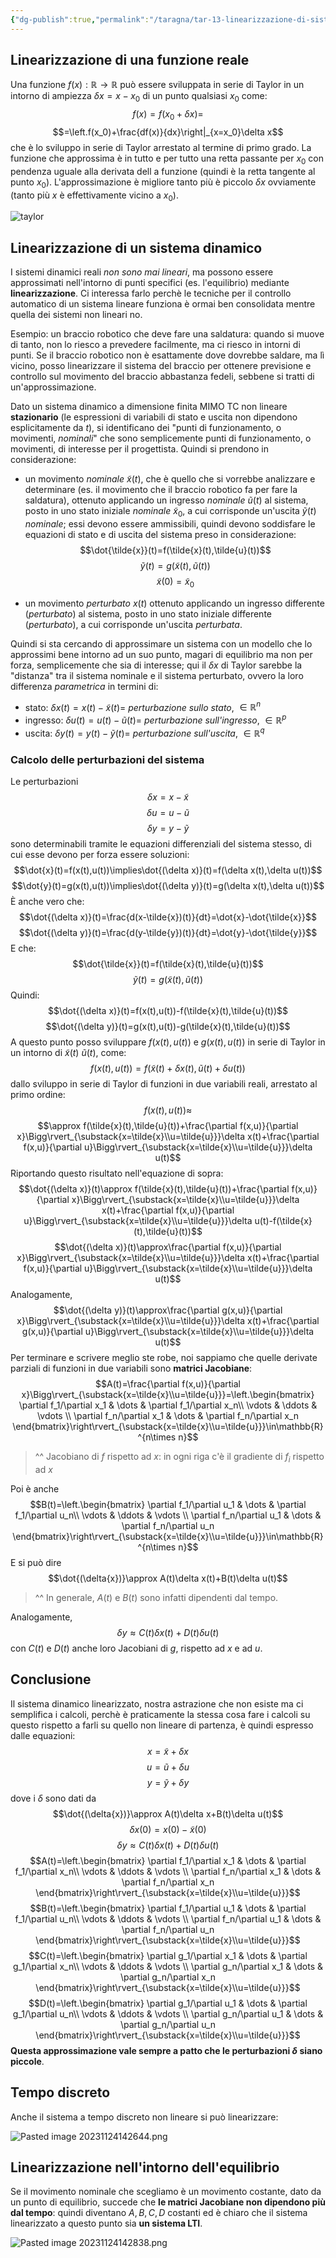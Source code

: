 ```yaml
---
{"dg-publish":true,"permalink":"/taragna/tar-13-linearizzazione-di-sistemi-dinamici/"}
---
```


## Linearizzazione di una funzione reale
Una funzione $f(x):\mathbb{R}\rightarrow\mathbb{R}$ può essere sviluppata in serie di Taylor in un intorno di ampiezza $\delta x=x-x_0$ di un punto qualsiasi $x_0$ come:
$$f(x)=f(x_0+\delta x)=$$
$$=\left.f(x_0)+\frac{df(x)}{dx}\right|_{x=x_0}\delta x$$
che è lo sviluppo in serie di Taylor arrestato al termine di primo grado. La funzione che approssima è in tutto e per tutto una retta passante per $x_0$ con pendenza uguale alla derivata dell a funzione (quindi è la retta tangente al punto $x_0$). L'approssimazione è migliore tanto più è piccolo $\delta x$ ovviamente (tanto più $x$ è effettivamente vicino a $x_0$).

![taylor](/img/user/img/taylor.png)
## Linearizzazione di un sistema dinamico
I sistemi dinamici reali *non sono mai lineari*, ma possono essere approssimati nell'intorno di punti specifici (es. l'equilibrio) mediante **linearizzazione**. Ci interessa farlo perchè le tecniche per il controllo automatico di un sistema lineare funziona è ormai ben consolidata mentre quella dei sistemi non lineari no.

Esempio: un braccio robotico che deve fare una saldatura: quando si muove di tanto, non lo riesco a prevedere facilmente, ma ci riesco in intorni di punti. Se il braccio robotico non è esattamente dove dovrebbe saldare, ma lì vicino, posso linearizzare il sistema del braccio per ottenere previsione e controllo sul movimento del braccio abbastanza fedeli, sebbene si tratti di un'approssimazione.

Dato un sistema dinamico a dimensione finita MIMO TC non lineare **stazionario** (le espressioni di variabili di stato e uscita non dipendono esplicitamente da $t$), si identificano dei "punti di funzionamento, o movimenti, *nominali*" che sono semplicemente punti di funzionamento, o movimenti, di interesse per il progettista. Quindi si prendono in considerazione:
- un movimento *nominale* $\tilde{x}(t)$, che è quello che si vorrebbe analizzare e determinare (es. il movimento che il braccio robotico fa per fare la saldatura), ottenuto applicando un ingresso *nominale* $\tilde{u}(t)$ al sistema, posto in uno stato iniziale *nominale* $\tilde{x}_0$, a cui corrisponde un'uscita $\tilde{y}(t)$ *nominale*; essi devono essere ammissibili, quindi devono soddisfare le equazioni di stato e di uscita del sistema preso in considerazione:
  $$\dot{\tilde{x}}(t)=f(\tilde{x}(t),\tilde{u}(t))$$
  $$\tilde{y}(t)=g(\tilde{x}(t),\tilde{u}(t))$$
  $$\tilde{x}(0)=\tilde{x}_0$$
  
- un movimento *perturbato* $x(t)$ ottenuto applicando un ingresso differente (*perturbato*) al sistema, posto in uno stato iniziale differente (*perturbato*), a cui corrisponde un'uscita *perturbata*. 

Quindi si sta cercando di approssimare un sistema con un modello che lo approssimi bene intorno ad un suo punto, magari di equilibrio ma non per forza, semplicemente che sia di interesse; qui il $\delta x$ di Taylor sarebbe la "distanza" tra il sistema nominale e il sistema perturbato, ovvero la loro differenza *parametrica* in termini di:
- stato: $\delta x(t)=x(t)-\tilde{x}(t)=$ *perturbazione sullo stato*, $\in \mathbb{R}^n$
- ingresso: $\delta u(t)=u(t)-\tilde{u}(t)=$ *perturbazione sull'ingresso*, $\in \mathbb{R}^p$
- uscita: $\delta y(t)=y(t)-\tilde{y}(t)=$ *perturbazione sull'uscita*, $\in \mathbb{R}^q$
### Calcolo delle perturbazioni del sistema
Le perturbazioni 
$$\delta{x}=x-\tilde{x}$$
$$\delta{u}=u-\tilde{u}$$
$$\delta{y}=y-\tilde{y}$$
sono determinabili tramite le equazioni differenziali del sistema stesso, di cui esse devono per forza essere soluzioni:
$$\dot{x}(t)=f(x(t),u(t))\implies\dot{(\delta x)}(t)=f(\delta x(t),\delta u(t))$$
$$\dot{y}(t)=g(x(t),u(t))\implies\dot{(\delta y)}(t)=g(\delta x(t),\delta u(t))$$
È anche vero che:
$$\dot{(\delta x)}(t)=\frac{d(x-\tilde{x})(t)}{dt}=\dot{x}-\dot{\tilde{x}}$$
$$\dot{(\delta y)}(t)=\frac{d(y-\tilde{y})(t)}{dt}=\dot{y}-\dot{\tilde{y}}$$
E che:
$$\dot{\tilde{x}}(t)=f(\tilde{x}(t),\tilde{u}(t))$$
$$\tilde{y}(t)=g(\tilde{x}(t),\tilde{u}(t))$$
Quindi:
$$\dot{(\delta x)}(t)=f(x(t),u(t))-f(\tilde{x}(t),\tilde{u}(t))$$
$$\dot{(\delta y)}(t)=g(x(t),u(t))-g(\tilde{x}(t),\tilde{u}(t))$$
A questo punto posso sviluppare $f(x(t),u(t))$ e $g(x(t),u(t))$ in serie di Taylor in un intorno di $\tilde{x}(t)$ $\tilde{u}(t)$, come:
$$f(x(t),u(t))=f(\tilde{x}(t)+\delta x(t),\tilde{u}(t)+\delta u(t))$$
dallo sviluppo in serie di Taylor di funzioni in due variabili reali, arrestato al primo ordine:
$$f(x(t),u(t))\approx$$
$$\approx f(\tilde{x}(t),\tilde{u}(t))+\frac{\partial f(x,u)}{\partial x}\Bigg\rvert_{\substack{x=\tilde{x}\\u=\tilde{u}}}\delta x(t)+\frac{\partial f(x,u)}{\partial u}\Bigg\rvert_{\substack{x=\tilde{x}\\u=\tilde{u}}}\delta u(t)$$
Riportando questo risultato nell'equazione di sopra:
$$\dot{(\delta x)}(t)\approx f(\tilde{x}(t),\tilde{u}(t))+\frac{\partial f(x,u)}{\partial x}\Bigg\rvert_{\substack{x=\tilde{x}\\u=\tilde{u}}}\delta x(t)+\frac{\partial f(x,u)}{\partial u}\Bigg\rvert_{\substack{x=\tilde{x}\\u=\tilde{u}}}\delta u(t)-f(\tilde{x}(t),\tilde{u}(t))$$
$$\dot{(\delta x)}(t)\approx\frac{\partial f(x,u)}{\partial x}\Bigg\rvert_{\substack{x=\tilde{x}\\u=\tilde{u}}}\delta x(t)+\frac{\partial f(x,u)}{\partial u}\Bigg\rvert_{\substack{x=\tilde{x}\\u=\tilde{u}}}\delta u(t)$$
Analogamente,
$$\dot{(\delta y)}(t)\approx\frac{\partial g(x,u)}{\partial x}\Bigg\rvert_{\substack{x=\tilde{x}\\u=\tilde{u}}}\delta x(t)+\frac{\partial g(x,u)}{\partial u}\Bigg\rvert_{\substack{x=\tilde{x}\\u=\tilde{u}}}\delta u(t)$$
Per terminare e scrivere meglio ste robe, noi sappiamo che quelle derivate parziali di funzioni in due variabili sono **matrici Jacobiane**:
$$A(t)=\frac{\partial f(x,u)}{\partial x}\Bigg\rvert_{\substack{x=\tilde{x}\\u=\tilde{u}}}=\left.\begin{bmatrix}   \partial f_1/\partial x_1 & \dots & \partial f_1/\partial x_n\\   \vdots & \ddots & \vdots   \\   \partial f_n/\partial x_1 & \dots & \partial f_n/\partial x_n   \end{bmatrix}\right\rvert_{\substack{x=\tilde{x}\\u=\tilde{u}}}\in\mathbb{R}^{n\times n}$$
>^^ Jacobiano di $f$ rispetto ad $x$: in ogni riga c'è il gradiente di $f_i$ rispetto ad $x$

Poi è anche $$B(t)=\left.\begin{bmatrix}   \partial f_1/\partial u_1 & \dots & \partial f_1/\partial u_n\\   \vdots & \ddots & \vdots   \\   \partial f_n/\partial u_1 & \dots & \partial f_n/\partial u_n   \end{bmatrix}\right\rvert_{\substack{x=\tilde{x}\\u=\tilde{u}}}\in\mathbb{R}^{n\times n}$$
E si può dire 
$$\dot{(\delta{x})}\approx A(t)\delta x(t)+B(t)\delta u(t)$$
>^^ In generale, $A(t)$ e $B(t)$ sono infatti dipendenti dal tempo. 

Analogamente, 
$$\delta{y}\approx C(t)\delta x(t)+D(t)\delta u(t)$$
con $C(t)$ e $D(t)$ anche loro Jacobiani di $g$, rispetto ad $x$ e ad $u$.

## Conclusione
Il sistema dinamico linearizzato, nostra astrazione che non esiste ma ci semplifica i calcoli, perchè è praticamente la stessa cosa fare i calcoli su questo rispetto a farli su quello non lineare di partenza, è quindi espresso dalle equazioni:
$$x=\tilde{x}+\delta x$$
$$u=\tilde{u}+\delta u$$
$$y=\tilde{y}+\delta y$$
dove i $\delta$ sono dati da
$$\dot{(\delta{x})}\approx A(t)\delta x+B(t)\delta u(t)$$
$$\delta x(0)=x(0)-\tilde{x}(0)$$
$$\delta{y}\approx C(t)\delta x(t)+D(t)\delta u(t)$$
$$A(t)=\left.\begin{bmatrix}   \partial f_1/\partial x_1 & \dots & \partial f_1/\partial x_n\\   \vdots & \ddots & \vdots   \\   \partial f_n/\partial x_1 & \dots & \partial f_n/\partial x_n   \end{bmatrix}\right\rvert_{\substack{x=\tilde{x}\\u=\tilde{u}}}$$
$$B(t)=\left.\begin{bmatrix}   \partial f_1/\partial u_1 & \dots & \partial f_1/\partial u_n\\   \vdots & \ddots & \vdots   \\   \partial f_n/\partial u_1 & \dots & \partial f_n/\partial u_n   \end{bmatrix}\right\rvert_{\substack{x=\tilde{x}\\u=\tilde{u}}}$$
$$C(t)=\left.\begin{bmatrix}   \partial g_1/\partial x_1 & \dots & \partial g_1/\partial x_n\\   \vdots & \ddots & \vdots   \\   \partial g_n/\partial x_1 & \dots & \partial g_n/\partial x_n   \end{bmatrix}\right\rvert_{\substack{x=\tilde{x}\\u=\tilde{u}}}$$
$$D(t)=\left.\begin{bmatrix}   \partial g_1/\partial u_1 & \dots & \partial g_1/\partial u_n\\   \vdots & \ddots & \vdots   \\   \partial g_n/\partial u_1 & \dots & \partial g_n/\partial u_n   \end{bmatrix}\right\rvert_{\substack{x=\tilde{x}\\u=\tilde{u}}}$$
**Questa approssimazione vale sempre a patto che le perturbazioni $\delta$ siano piccole**.
## Tempo discreto
Anche il sistema a tempo discreto non lineare si può linearizzare:

![Pasted image 20231124142644.png](/img/user/img/Pasted%20image%2020231124142644.png)
## Linearizzazione nell'intorno dell'equilibrio
Se il movimento nominale che scegliamo è un movimento costante, dato da un punto di equilibrio, succede che **le matrici Jacobiane non dipendono più dal tempo**: quindi diventano $A,B,C,D$ costanti ed è chiaro che il sistema linearizzato a questo punto sia **un sistema LTI**.

![Pasted image 20231124142838.png](/img/user/img/Pasted%20image%2020231124142838.png)

